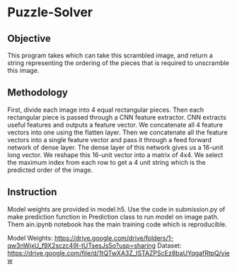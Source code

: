 # Puzzle-Solver
## Objective
This program takes which can take this scrambled image, and return a string representing the ordering of the pieces that is required to unscramble this image.

## Methodology
First, divide each image into 4 equal rectangular pieces. Then each rectangular piece is passed through a CNN feature extractor. CNN extracts useful features and outputs a feature vector. We concatenate all 4 feature vectors into one using the flatten layer. Then we concatenate all the feature vectors into a single feature vector and pass it through a feed forward network of dense layer. The dense layer of this network gives us a 16-unit long vector. We reshape this 16-unit vector into a matrix of 4x4. We select the maximum index from each row to get a 4 unit string which is the predicted order of the image.

## Instruction
Model weights are provided in model.h5. Use the code in submission.py of make prediction function in Prediction class to run model on image path. Them ain.ipynb notebook has the main training code which is reproducible.

Model Weights: https://drive.google.com/drive/folders/1-qw3nWjxU_f9X2sczc49I-tUTsesJs5o?usp=sharing
Dataset: https://drive.google.com/file/d/1tQTwXA3Z_ISTAZPScEz8baUYqgafRtpQ/view
